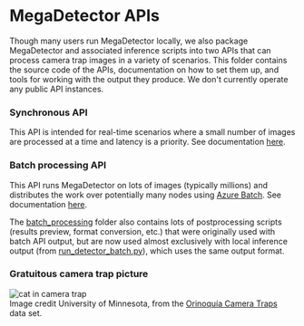 # MegaDetector APIs

Though many users run MegaDetector locally, we also package MegaDetector and associated inference scripts into two APIs that can process camera trap images in a variety of scenarios. This folder contains the source code of the APIs, documentation on how to set them up, and tools for working with the output they produce.  We don't currently operate any public API instances.


### Synchronous API

This API is intended for real-time scenarios where a small number of images are processed at a time and latency is a priority.  See documentation [here](synchronous).


### Batch processing API

This API runs MegaDetector on lots of images (typically millions) and distributes the work over potentially many nodes using [Azure Batch](https://azure.microsoft.com/en-us/services/batch/). See documentation [here](batch_processing).

The [batch_processing](batch_processing) folder also contains lots of postprocessing scripts (results preview, format conversion, etc.) that were originally used with batch API output, but are now used almost exclusively with local inference output (from [run_detector_batch.py](https://github.com/agentmorris/MegaDetector/blob/main/detection/run_detector_batch.py)), which uses the same output format.


### Gratuitous camera trap picture

![cat in camera trap](../images/orinoquia-thumb-web.jpg)<br/>Image credit University of Minnesota, from the [Orinoquía Camera Traps](http://lila.science/datasets/orinoquia-camera-traps/) data set.


